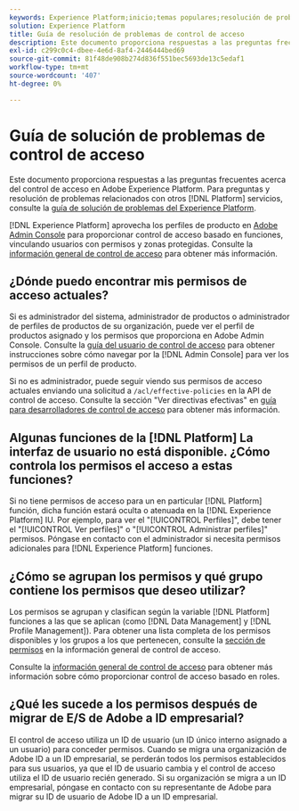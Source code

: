 ```yaml
---
keywords: Experience Platform;inicio;temas populares;resolución de problemas;control de acceso
solution: Experience Platform
title: Guía de resolución de problemas de control de acceso
description: Este documento proporciona respuestas a las preguntas frecuentes acerca del control de acceso en Adobe Experience Platform.
exl-id: c299c0c4-dbee-4e6d-8af4-2446444bed69
source-git-commit: 81f48de908b274d836f551bec5693de13c5edaf1
workflow-type: tm+mt
source-wordcount: '407'
ht-degree: 0%

---
```


# Guía de solución de problemas de control de acceso

Este documento proporciona respuestas a las preguntas frecuentes acerca del control de acceso en Adobe Experience Platform. Para preguntas y resolución de problemas relacionados con otros [!DNL Platform] servicios, consulte la [guía de solución de problemas del Experience Platform](../landing/troubleshooting.md).

[!DNL Experience Platform] aprovecha los perfiles de producto en [Adobe Admin Console](https://adminconsole.adobe.com) para proporcionar control de acceso basado en funciones, vinculando usuarios con permisos y zonas protegidas.  Consulte la [información general de control de acceso](home.md) para obtener más información.

## ¿Dónde puedo encontrar mis permisos de acceso actuales?

Si es administrador del sistema, administrador de productos o administrador de perfiles de productos de su organización, puede ver el perfil de productos asignado y los permisos que proporciona en Adobe Admin Console. Consulte la [guía del usuario de control de acceso](./ui/overview.md) para obtener instrucciones sobre cómo navegar por la [!DNL Admin Console] para ver los permisos de un perfil de producto.

Si no es administrador, puede seguir viendo sus permisos de acceso actuales enviando una solicitud a `/acl/effective-policies` en la API de control de acceso. Consulte la sección &quot;Ver directivas efectivas&quot; en [guía para desarrolladores de control de acceso](./api/effective-policies.md) para obtener más información.

## Algunas funciones de la [!DNL Platform] La interfaz de usuario no está disponible. ¿Cómo controla los permisos el acceso a estas funciones?

Si no tiene permisos de acceso para un en particular [!DNL Platform] función, dicha función estará oculta o atenuada en la [!DNL Experience Platform] IU. Por ejemplo, para ver el &quot;[!UICONTROL Perfiles]&quot;, debe tener el &quot;[!UICONTROL Ver perfiles]&quot; o &quot;[!UICONTROL Administrar perfiles]&quot; permisos. Póngase en contacto con el administrador si necesita permisos adicionales para [!DNL Experience Platform] funciones.

## ¿Cómo se agrupan los permisos y qué grupo contiene los permisos que deseo utilizar?

Los permisos se agrupan y clasifican según la variable [!DNL Platform] funciones a las que se aplican (como [!DNL Data Management] y [!DNL Profile Management]). Para obtener una lista completa de los permisos disponibles y los grupos a los que pertenecen, consulte la [sección de permisos](home.md#permissions) en la información general de control de acceso.

Consulte la [información general de control de acceso](home.md) para obtener más información sobre cómo proporcionar control de acceso basado en roles.

## ¿Qué les sucede a los permisos después de migrar de E/S de Adobe a ID empresarial?

El control de acceso utiliza un ID de usuario (un ID único interno asignado a un usuario) para conceder permisos. Cuando se migra una organización de Adobe ID a un ID empresarial, se perderán todos los permisos establecidos para sus usuarios, ya que el ID de usuario cambia y el control de acceso utiliza el ID de usuario recién generado. Si su organización se migra a un ID empresarial, póngase en contacto con su representante de Adobe para migrar su ID de usuario de Adobe ID a un ID empresarial.
